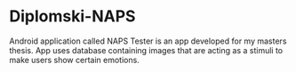 # Diplomski-NAPS
Android application called NAPS Tester is an app developed for my masters thesis. 
App uses database containing images that are acting as a stimuli to make users show certain emotions.
